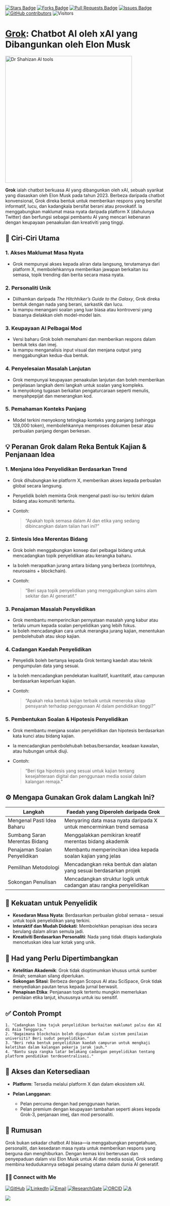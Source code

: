 <a href="https://github.com/drshahizan/short-course/stargazers"><img src="https://img.shields.io/github/stars/drshahizan/short-course" alt="Stars Badge"/></a>
<a href="https://github.com/drshahizan/short-course/network/members"><img src="https://img.shields.io/github/forks/drshahizan/short-course" alt="Forks Badge"/></a>
<a href="https://github.com/drshahizan/short-course/pulls"><img src="https://img.shields.io/github/issues-pr/drshahizan/short-course" alt="Pull Requests Badge"/></a>
<a href="https://github.com/drshahizan/short-course"><img src="https://img.shields.io/github/issues/drshahizan/short-course" alt="Issues Badge"/></a>
<a href="https://github.com/drshahizan/short-course/graphs/contributors"><img alt="GitHub contributors" src="https://img.shields.io/github/contributors/drshahizan/short-course?color=2b9348"></a>
![Visitors](https://api.visitorbadge.io/api/visitors?path=https%3A%2F%2Fgithub.com%2Fdrshahizan%2Fshort-course&labelColor=%23d9e3f0&countColor=%23697689&style=flat)
 
# [Grok](https://grok.com/): Chatbot AI oleh xAI yang Dibangunkan oleh Elon Musk

<img src="https://opencv.org/wp-content/uploads/2025/02/1920x1080-1.jpg" alt="Dr Shahizan AI tools" height="400">

**Grok** ialah chatbot berkuasa AI yang dibangunkan oleh xAI, sebuah syarikat yang diasaskan oleh Elon Musk pada tahun 2023. Berbeza daripada chatbot konvensional, Grok direka bentuk untuk memberikan respons yang bersifat informatif, lucu, dan kadangkala bersifat berani atau provokatif. Ia menggabungkan maklumat masa nyata daripada platform X (dahulunya Twitter) dan berfungsi sebagai pembantu AI yang mencari kebenaran dengan keupayaan penaakulan dan kreativiti yang tinggi.

## 🧠 Ciri-Ciri Utama

### 1. Akses Maklumat Masa Nyata

* Grok mempunyai akses kepada aliran data langsung, terutamanya dari platform X, membolehkannya memberikan jawapan berkaitan isu semasa, topik trending dan berita secara masa nyata.

### 2. Personaliti Unik

* Diilhamkan daripada *The Hitchhiker’s Guide to the Galaxy*, Grok direka bentuk dengan nada yang berani, sarkastik dan lucu.
* Ia mampu menangani soalan yang luar biasa atau kontroversi yang biasanya dielakkan oleh model-model lain.

### 3. Keupayaan AI Pelbagai Mod

* Versi baharu Grok boleh memahami dan memberikan respons dalam bentuk teks dan imej.
* Ia mampu menganalisis input visual dan menjana output yang menggabungkan kedua-dua bentuk.

### 4. Penyelesaian Masalah Lanjutan

* Grok mempunyai keupayaan penaakulan lanjutan dan boleh memberikan penjelasan langkah demi langkah untuk soalan yang kompleks.
* Ia menyokong tugasan berkaitan pengaturcaraan seperti menulis, menyahpepijat dan menerangkan kod.

### 5. Pemahaman Konteks Panjang

* Model terkini menyokong tetingkap konteks yang panjang (sehingga 128,000 token), membolehkannya memproses dokumen besar atau perbualan panjang dengan berkesan.

## 💡 Peranan Grok dalam Reka Bentuk Kajian & Penjanaan Idea

### 1. **Menjana Idea Penyelidikan Berdasarkan Trend**

* Grok dihubungkan ke platform X, memberikan akses kepada perbualan global secara langsung.
* Penyelidik boleh meminta Grok mengenal pasti isu-isu terkini dalam bidang atau komuniti tertentu.
* Contoh:

  > “Apakah topik semasa dalam AI dan etika yang sedang dibincangkan dalam talian hari ini?”

### 2. **Sintesis Idea Merentas Bidang**

* Grok boleh menggabungkan konsep dari pelbagai bidang untuk mencadangkan topik penyelidikan atau kerangka baharu.
* Ia boleh merapatkan jurang antara bidang yang berbeza (contohnya, neurosains + blockchain).
* Contoh:

  > “Beri saya topik penyelidikan yang menggabungkan sains alam sekitar dan AI generatif.”

### 3. **Penajaman Masalah Penyelidikan**

* Grok membantu memperincikan pernyataan masalah yang kabur atau terlalu umum kepada soalan penyelidikan yang lebih fokus.
* Ia boleh mencadangkan cara untuk merangka jurang kajian, menentukan pembolehubah atau skop kajian.

### 4. **Cadangan Kaedah Penyelidikan**

* Penyelidik boleh bertanya kepada Grok tentang kaedah atau teknik pengumpulan data yang sesuai.
* Ia boleh mencadangkan pendekatan kualitatif, kuantitatif, atau campuran berdasarkan keperluan kajian.
* Contoh:

  > “Apakah reka bentuk kajian terbaik untuk meneroka sikap pensyarah terhadap penggunaan AI dalam pendidikan tinggi?”

### 5. **Pembentukan Soalan & Hipotesis Penyelidikan**

* Grok membantu menjana soalan penyelidikan dan hipotesis berdasarkan kata kunci atau bidang kajian.
* Ia mencadangkan pembolehubah bebas/bersandar, keadaan kawalan, atau hubungan untuk diuji.
* Contoh:

  > “Beri tiga hipotesis yang sesuai untuk kajian tentang kesejahteraan digital dan penggunaan media sosial dalam kalangan remaja.”

## ⚙️ Mengapa Gunakan Grok dalam Langkah Ini?

| Langkah                       | Faedah yang Diperoleh daripada Grok                                  |
| ----------------------------- | -------------------------------------------------------------------- |
| Mengenal Pasti Idea Baharu    | Menyaring data masa nyata daripada X untuk mencerminkan trend semasa |
| Sumbang Saran Merentas Bidang | Menggalakkan pemikiran kreatif merentas bidang akademik              |
| Penajaman Soalan Penyelidikan | Membantu memperincikan idea kepada soalan kajian yang jelas          |
| Pemilihan Metodologi          | Mencadangkan reka bentuk dan alatan yang sesuai berdasarkan projek   |
| Sokongan Penulisan            | Mencadangkan struktur logik untuk cadangan atau rangka penyelidikan  |

## 🚀 Kekuatan untuk Penyelidik

* **Kesedaran Masa Nyata**: Berdasarkan perbualan global semasa – sesuai untuk topik penyelidikan yang terkini.
* **Interaktif dan Mudah Didekati**: Membolehkan penapisan idea secara berulang dalam aliran semula jadi.
* **Kreativiti Berdasarkan Personaliti**: Nada yang tidak ditapis kadangkala mencetuskan idea luar kotak yang unik.

## 📌 Had yang Perlu Dipertimbangkan

* **Ketelitian Akademik**: Grok tidak dioptimumkan khusus untuk sumber ilmiah; semakan silang diperlukan.
* **Sokongan Sitasi**: Berbeza dengan Scopus AI atau SciSpace, Grok tidak menyediakan pautan terus kepada jurnal berwasit.
* **Penapisan Etika**: Penjanaan topik tertentu mungkin memerlukan penilaian etika lanjut, khususnya untuk isu sensitif.

## ✅ Contoh Prompt

```text
1. "Cadangkan lima tajuk penyelidikan berkaitan maklumat palsu dan AI di Asia Tenggara."
2. "Bagaimana blockchain boleh digunakan dalam sistem penilaian universiti? Beri sudut penyelidikan."
3. "Beri reka bentuk penyelidikan kaedah campuran untuk mengkaji keletihan dalam kalangan pekerja jarak jauh."
4. "Bantu saya rangka latar belakang cadangan penyelidikan tentang platform pendidikan terdesentralisasi."
```

## 📱 Akses dan Ketersediaan

* **Platform**: Tersedia melalui platform X dan dalam ekosistem xAI.
* **Pelan Langganan**:

  * Pelan percuma dengan had penggunaan harian.
  * Pelan premium dengan keupayaan tambahan seperti akses kepada Grok-3, penjanaan imej, dan mod personaliti.

## 🧭 Rumusan

Grok bukan sekadar chatbot AI biasa—ia menggabungkan pengetahuan, personaliti, dan kesedaran masa nyata untuk memberikan respons yang berguna dan menghiburkan. Dengan kemas kini berterusan dan penyepaduan dalam visi Elon Musk untuk AI dan media sosial, Grok sedang membina kedudukannya sebagai pesaing utama dalam dunia AI generatif.

### 🙌🏻 Connect with Me
<p align="left">
    <a href="https://github.com/drshahizan" target="_blank"><img alt="GitHub" src="https://img.shields.io/badge/-@drshahizan-181717?style=flat-square&logo=GitHub&logoColor=white"></a>
    <a href="https://www.linkedin.com/in/drshahizan" target="_blank"><img alt="LinkedIn" src="https://img.shields.io/badge/-drshahizan-blue?style=flat-square&logo=Linkedin&logoColor=white&link=https://www.linkedin.com/in/drshahizan/"></a>
    <a href="mailto:shahizan@utm.my" target="_blank"><img alt="Email" src="https://img.shields.io/badge/-shahizan@utm.my-c14438?style=flat-square&logo=Gmail&logoColor=white&link=mailto:shahizan@utm.my.com"></a>
    <a href="https://www.researchgate.net/profile/Mohd-Othman-28" target="_blank"><img alt="ResearchGate" src="https://img.shields.io/badge/-ResearchGate-00CCBB?style=flat-square&logo=ResearchGate&logoColor=white"></a>
    <a href="https://orcid.org/0000-0003-4261-1873" target="_blank"><img alt="ORCID" src="https://img.shields.io/badge/-ORCID-A6CE39?style=flat-square&logo=ORCID&logoColor=white"></a> 
 <a href="https://visitorbadge.io/status?path=https%3A%2F%2Fgithub.com%2Fdrshahizan" target="_blank"><img alt="A" src="https://api.visitorbadge.io/api/visitors?path=https%3A%2F%2Fgithub.com%2Fdrshahizan&labelColor=%23697689&countColor=%23555555&style=plastic"></a>
 
![](https://hit.yhype.me/github/profile?user_id=81284918)
</p>
